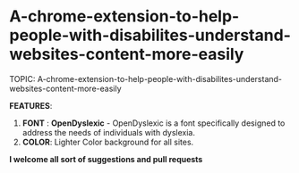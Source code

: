 # A-chrome-extension-to-help-people-with-disabilites-understand-websites-content-more-easily

 TOPIC: A-chrome-extension-to-help-people-with-disabilites-understand-websites-content-more-easily

 __FEATURES__:
 1. __FONT__ : __OpenDyslexic__ - OpenDyslexic is a font specifically designed to address the needs of individuals with dyslexia.
 2. __COLOR__: Lighter Color background for all sites.



__I welcome all sort of suggestions and pull requests__ 
